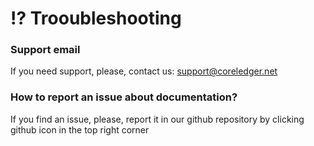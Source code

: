 # ⁉ Trooubleshooting

### Support email

If you need support, please, contact us: support@coreledger.net

### How to report an issue about documentation?

If you find an issue, please, report it in our github repository by clicking github icon in the top right corner
